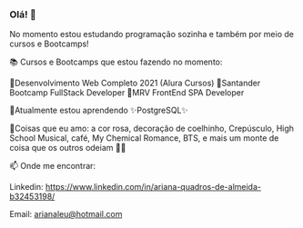 ### Olá! 👋

No momento estou estudando programação sozinha e também por meio de cursos e Bootcamps!

📚 Cursos e Bootcamps que estou fazendo no momento:

🌱Desenvolvimento Web Completo 2021 (Alura Cursos)
🌱Santander Bootcamp FullStack Developer
🌱MRV FrontEnd SPA Developer

📖Atualmente estou aprendendo ✨PostgreSQL✨



🤍Coisas que eu amo: a cor rosa, decoração de coelhinho, Crepúsculo, High School Musical, café, My Chemical Romance, BTS, e mais um monte de coisa que os outros odeiam 👩‍🦲



📫 Onde me encontrar:

Linkedin: https://www.linkedin.com/in/ariana-quadros-de-almeida-b32453198/

Email: arianaleu@hotmail.com
